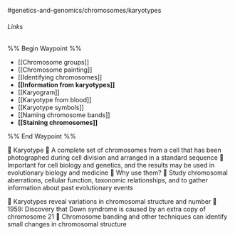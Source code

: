 #genetics-and-genomics/chromosomes/karyotypes
###### Links
%% Begin Waypoint %%
- [[Chromosome groups]]
- [[Chromosome painting]]
- [[Identifying chromosomes]]
- **[[Information from karyotypes]]**
- [[Karyogram]]
- [[Karyotype from blood]]
- [[Karyotype symbols]]
- [[Naming chromosome bands]]
- **[[Staining chromosomes]]**

%% End Waypoint %%

 Karyotype  A complete set of chromosomes from a cell that has been photographed during cell division and arranged in a standard sequence  Important for cell biology and genetics, and the results may be used in evolutionary biology and medicine  Why use them?  Study chromosomal aberrations, cellular function, taxonomic relationships, and to gather information about past evolutionary events


 Karyotypes reveal variations in chromosomal structure and number  1959: Discovery that Down syndrome is caused by an extra copy of chromosome 21
 Chromosome banding and other techniques can identify small changes in chromosomal structure